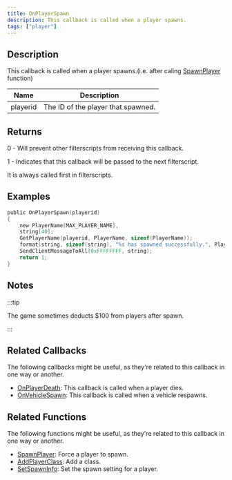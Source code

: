 ```yaml
---
title: OnPlayerSpawn
description: This callback is called when a player spawns.
tags: ["player"]
---
```


## Description

This callback is called when a player spawns.(i.e. after caling [SpawnPlayer](../functions/SpawnPlayer) function)

| Name     | Description                        |
| -------- | ---------------------------------- |
| playerid | The ID of the player that spawned. |

## Returns

0 - Will prevent other filterscripts from receiving this callback.

1 - Indicates that this callback will be passed to the next filterscript.

It is always called first in filterscripts.

## Examples

```c
public OnPlayerSpawn(playerid)
{
    new PlayerName[MAX_PLAYER_NAME],
    string[40];
    GetPlayerName(playerid, PlayerName, sizeof(PlayerName));
    format(string, sizeof(string), "%s has spawned successfully.", PlayerName);
    SendClientMessageToAll(0xFFFFFFFF, string);
    return 1;
}
```

## Notes

:::tip

The game sometimes deducts \$100 from players after spawn.

:::

## Related Callbacks

The following callbacks might be useful, as they're related to this callback in one way or another. 

- [OnPlayerDeath](OnPlayerDeath): This callback is called when a player dies. 
- [OnVehicleSpawn](OnVehicleSpawn): This callback is called when a vehicle respawns. 

## Related Functions

The following functions might be useful, as they're related to this callback in one way or another. 

- [SpawnPlayer](../functions/SpawnPlayer): Force a player to spawn.
- [AddPlayerClass](../functions/AddPlayerClass): Add a class.
- [SetSpawnInfo](../functions/SetSpawnInfo): Set the spawn setting for a player.
